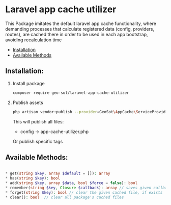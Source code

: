 # Laravel app cache utilizer
This Package imitates the default laravel app cache functionality, where demanding processes that calculate registered data (config, providers, routes),
are cached there in order to be used in each app bootstrap, avoiding recalculation time

*   [Installation](#installation)
*   [Available Methods](#available_methods)


## <a name="installation">Installation:</a>

1. Install package
    ```bash
    composer require geo-sot/laravel-app-cache-utilizer
    ```
 3. Publish assets 
     ```bash
     php artisan vendor:publish --provider=GeoSot\AppCache\ServiceProvider     
      ```      
      This will publish all files:
    * config -> app-cache-utilizer.php
      
     Or publish specific tags
     
## <a name="available_methods">Available Methods:</a>
```php

* get(string $key, array $default = []): array
* has(string $key): bool
* add(string $key, array $data, bool $force = false): bool
* remember(string $key, Closure $callback): array // saves given callback result (if is not saved already), and returns the saved data
* forget(string $key): bool // clear the given cached file, if exists
* clear(): bool  // clear all package's cached files


```
 
